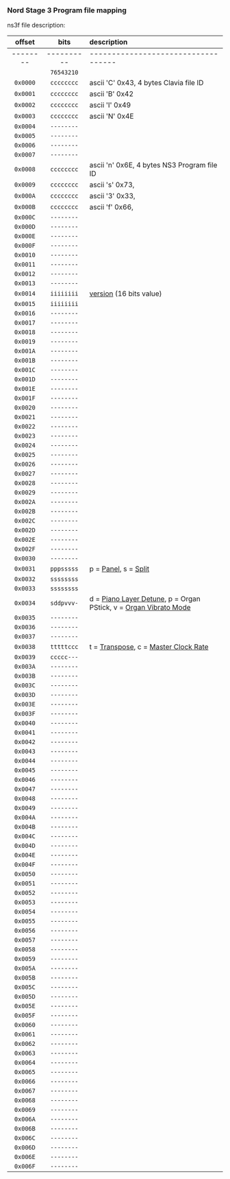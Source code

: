 ### Nord Stage 3 Program file mapping

ns3f file description:

| offset   | bits       | description
| :---:    |   :----:   | :---
| -------- | ---------- | -----------------------------------
|          | `76543210` |
| `0x0000` | `cccccccc` | ascii 'C' 0x43, 4 bytes Clavia file ID
| `0x0001` | `cccccccc` | ascii 'B' 0x42
| `0x0002` | `cccccccc` | ascii 'I' 0x49
| `0x0003` | `cccccccc` | ascii 'N' 0x4E
| `0x0004` | `--------` |
| `0x0005` | `--------` |
| `0x0006` | `--------` |
| `0x0007` | `--------` |
| `0x0008` | `cccccccc` | ascii 'n' 0x6E, 4 bytes NS3 Program file ID
| `0x0009` | `cccccccc` | ascii 's' 0x73,
| `0x000A` | `cccccccc` | ascii '3' 0x33,
| `0x000B` | `cccccccc` | ascii 'f' 0x66,
| `0x000C` | `--------` |
| `0x000D` | `--------` |
| `0x000E` | `--------` |
| `0x000F` | `--------` |
| `0x0010` | `--------` |
| `0x0011` | `--------` |
| `0x0012` | `--------` |
| `0x0013` | `--------` |
| `0x0014` | `iiiiiiii` | [version](global/ns3-version.md) (16 bits value)
| `0x0015` | `iiiiiiii` |
| `0x0016` | `--------` |
| `0x0017` | `--------` |
| `0x0018` | `--------` |
| `0x0019` | `--------` |
| `0x001A` | `--------` |
| `0x001B` | `--------` |
| `0x001C` | `--------` |
| `0x001D` | `--------` |
| `0x001E` | `--------` |
| `0x001F` | `--------` |
| `0x0020` | `--------` |
| `0x0021` | `--------` |
| `0x0022` | `--------` |
| `0x0023` | `--------` |
| `0x0024` | `--------` |
| `0x0025` | `--------` |
| `0x0026` | `--------` |
| `0x0027` | `--------` |
| `0x0028` | `--------` |
| `0x0029` | `--------` |
| `0x002A` | `--------` |
| `0x002B` | `--------` |
| `0x002C` | `--------` |
| `0x002D` | `--------` |
| `0x002E` | `--------` |
| `0x002F` | `--------` |
| `0x0030` | `--------` |
| `0x0031` | `pppsssss` | p = [Panel](global/ns3-panel.md), s = [Split](global/ns3-split.md)
| `0x0032` | `ssssssss` |
| `0x0033` | `ssssssss` |
| `0x0034` | `sddpvvv-` | d = [Piano Layer Detune](piano/ns3-piano-layer-detune.md), p = Organ PStick, v = [Organ Vibrato Mode](organ/ns3-organ-vibrato-mode.md)
| `0x0035` | `--------` |
| `0x0036` | `--------` |
| `0x0037` | `--------` |
| `0x0038` | `tttttccc` | t = [Transpose](global/ns3-transpose.md), c = [Master Clock Rate](global/ns3-master-clock.md)
| `0x0039` | `ccccc---` |
| `0x003A` | `--------` |
| `0x003B` | `--------` |
| `0x003C` | `--------` |
| `0x003D` | `--------` |
| `0x003E` | `--------` |
| `0x003F` | `--------` |
| `0x0040` | `--------` |
| `0x0041` | `--------` |
| `0x0042` | `--------` |
| `0x0043` | `--------` |
| `0x0044` | `--------` |
| `0x0045` | `--------` |
| `0x0046` | `--------` |
| `0x0047` | `--------` |
| `0x0048` | `--------` |
| `0x0049` | `--------` |
| `0x004A` | `--------` |
| `0x004B` | `--------` |
| `0x004C` | `--------` |
| `0x004D` | `--------` |
| `0x004E` | `--------` |
| `0x004F` | `--------` |
| `0x0050` | `--------` |
| `0x0051` | `--------` |
| `0x0052` | `--------` |
| `0x0053` | `--------` |
| `0x0054` | `--------` |
| `0x0055` | `--------` |
| `0x0056` | `--------` |
| `0x0057` | `--------` |
| `0x0058` | `--------` |
| `0x0059` | `--------` |
| `0x005A` | `--------` |
| `0x005B` | `--------` |
| `0x005C` | `--------` |
| `0x005D` | `--------` |
| `0x005E` | `--------` |
| `0x005F` | `--------` |
| `0x0060` | `--------` |
| `0x0061` | `--------` |
| `0x0062` | `--------` |
| `0x0063` | `--------` |
| `0x0064` | `--------` |
| `0x0065` | `--------` |
| `0x0066` | `--------` |
| `0x0067` | `--------` |
| `0x0068` | `--------` |
| `0x0069` | `--------` |
| `0x006A` | `--------` |
| `0x006B` | `--------` |
| `0x006C` | `--------` |
| `0x006D` | `--------` |
| `0x006E` | `--------` |
| `0x006F` | `--------` |
```

